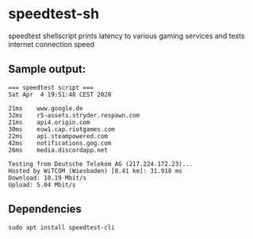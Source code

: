 # speedtest-sh
speedtest shellscript prints latency to various gaming services and tests internet connection speed

## Sample output:
```
=== speedtest script ===
Sat Apr  4 19:51:48 CEST 2020

21ms    www.google.de
32ms    r5-assets.stryder.respawn.com
21ms    api4.origin.com
30ms    euw1.cap.riotgames.com
22ms    api.steampowered.com
42ms    notifications.gog.com
26ms    media.discordapp.net

Testing from Deutsche Telekom AG (217.224.172.23)...
Hosted by WiTCOM (Wiesbaden) [8.41 km]: 31.918 ms
Download: 10.19 Mbit/s
Upload: 5.04 Mbit/s
```
## Dependencies
```
sudo apt install speedtest-cli
```
